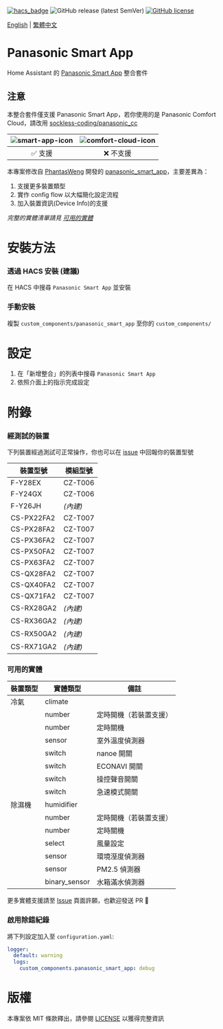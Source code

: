 [![hacs_badge](https://img.shields.io/badge/HACS-Default-orange.svg?style=for-the-badge)](https://github.com/custom-components/hacs)
![GitHub release (latest SemVer)](https://img.shields.io/github/v/release/osk2/panasonic_smart_app?style=for-the-badge)
[![GitHub license](https://img.shields.io/github/license/osk2/panasonic_smart_app?style=for-the-badge)](https://github.com/osk2/panasonic_smart_app/blob/master/LICENSE)

[English](README.md) | [繁體中文](README-zh.md)

# Panasonic Smart App

Home Assistant 的 [Panasonic Smart App](https://play.google.com/store/apps/details?id=com.panasonic.smart&hl=zh_TW&gl=US) 整合套件

## 注意

本整合套件僅支援 Panasonic Smart App，若你使用的是 Panasonic Comfort Cloud，請改用 [sockless-coding/panasonic_cc](https://github.com/sockless-coding/panasonic_cc)

| ![smart-app-icon](https://raw.githubusercontent.com/osk2/panasonic_smart_app/master/assets/smart-app-icon.png) | ![comfort-cloud-icon](https://raw.githubusercontent.com/osk2/panasonic_smart_app/master/assets/comfort-cloud-icon.png) |
| :------------------------------------------------------------------------------------------------------------: | :--------------------------------------------------------------------------------------------------------------------: |
|                                                    ✅ 支援                                                     |                                                       ❌ 不支援                                                        |

本專案修改自 [PhantasWeng](https://github.com/PhantasWeng/) 開發的 [panasonic_smart_app](https://github.com/PhantasWeng/panasonic_smart_app)，主要差異為：

1. 支援更多裝置類型
2. 實作 config flow 以大幅簡化設定流程
3. 加入裝置資訊(Device Info)的支援

_完整的實體清單請見 [可用的實體](#可用的實體)_

# 安裝方法

### 透過 HACS 安裝 (建議)

在 HACS 中搜尋 `Panasonic Smart App` 並安裝

### 手動安裝

複製 `custom_components/panasonic_smart_app` 至你的 `custom_components/`

# 設定

1. 在「新增整合」的列表中搜尋 `Panasonic Smart App`
2. 依照介面上的指示完成設定

# 附錄

### 經測試的裝置

下列裝置經過測試可正常操作，你也可以在 [issue](https://github.com/osk2/panasonic_smart_app/issues) 中回報你的裝置型號

| 裝置型號   | 模組型號 |
| ---------- | -------- |
| F-Y28EX    | CZ-T006  |
| F-Y24GX    | CZ-T006  |
| F-Y26JH    | _(內建)_ |
| CS-PX22FA2 | CZ-T007  |
| CS-PX28FA2 | CZ-T007  |
| CS-PX36FA2 | CZ-T007  |
| CS-PX50FA2 | CZ-T007  |
| CS-PX63FA2 | CZ-T007  |
| CS-QX28FA2 | CZ-T007  |
| CS-QX40FA2 | CZ-T007  |
| CS-QX71FA2 | CZ-T007  |
| CS-RX28GA2 | _(內建)_ |
| CS-RX36GA2 | _(內建)_ |
| CS-RX50GA2 | _(內建)_ |
| CS-RX71GA2 | _(內建)_ |

### 可用的實體

| 裝置類型 | 實體類型      | 備註                   |
| -------- | ------------- | ---------------------- |
| 冷氣     | climate       |                        |
|          | number        | 定時開機（若裝置支援） |
|          | number        | 定時關機               |
|          | sensor        | 室外溫度偵測器         |
|          | switch        | nanoe 開關             |
|          | switch        | ECONAVI 開關           |
|          | switch        | 操控聲音開關           |
|          | switch        | 急速模式開關           |
| 除濕機   | humidifier    |                        |
|          | number        | 定時開機（若裝置支援） |
|          | number        | 定時關機               |
|          | select        | 風量設定               |
|          | sensor        | 環境溼度偵測器         |
|          | sensor        | PM2.5 偵測器           |
|          | binary_sensor | 水箱滿水偵測器         |

更多實體支援請至 [Issue](https://github.com/osk2/panasonic_smart_app/issues) 頁面許願，也歡迎發送 PR 💪

### 啟用除錯紀錄

將下列設定加入至 `configuration.yaml`:

```yaml
logger:
  default: warning
  logs:
    custom_components.panasonic_smart_app: debug
```

# 版權

本專案依 MIT 條款釋出，請參閱 [LICENSE](LICENSE) 以獲得完整資訊
